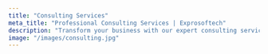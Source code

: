 ```yaml
---
title: "Consulting Services"
meta_title: "Professional Consulting Services | Exprosoftech"
description: "Transform your business with our expert consulting services"
image: "/images/consulting.jpg"
---
```


